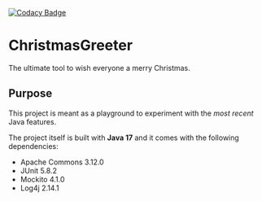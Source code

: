 [![Codacy Badge](https://app.codacy.com/project/badge/Grade/361904c6ec0d4a1490aa7d5593f8e26a)](https://www.codacy.com/gh/rob93c/ChristmasGreeter/dashboard?utm_source=github.com&amp;utm_medium=referral&amp;utm_content=rob93c/ChristmasGreeter&amp;utm_campaign=Badge_Grade)

# ChristmasGreeter
The ultimate tool to wish everyone a merry Christmas.

## Purpose
This project is meant as a playground to experiment with the _most recent_ Java features.

The project itself is built with **Java 17** and it comes with the following dependencies:
  - Apache Commons 3.12.0
  - JUnit 5.8.2
  - Mockito 4.1.0
  - Log4j 2.14.1
